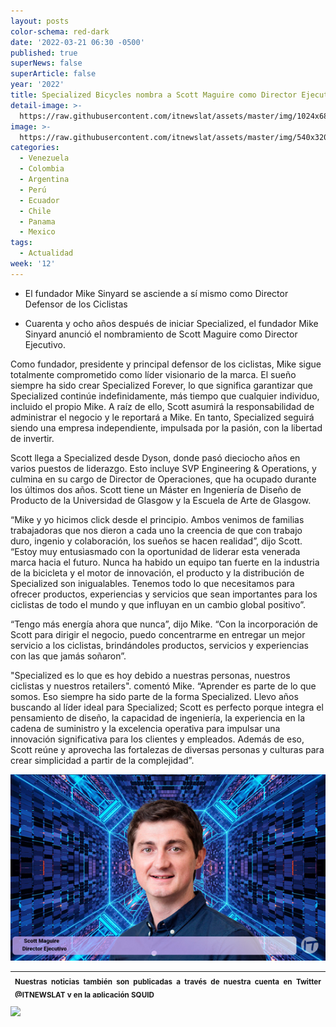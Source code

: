 ```yaml
---
layout: posts
color-schema: red-dark
date: '2022-03-21 06:30 -0500'
published: true
superNews: false
superArticle: false
year: '2022'
title: Specialized Bicycles nombra a Scott Maguire como Director Ejecutivo
detail-image: >-
  https://raw.githubusercontent.com/itnewslat/assets/master/img/1024x680/Scott-Maguire-g.jpg
image: >-
  https://raw.githubusercontent.com/itnewslat/assets/master/img/540x320/Scott-Maguire-p.jpg
categories:
  - Venezuela
  - Colombia
  - Argentina
  - Perú
  - Ecuador
  - Chile
  - Panama
  - Mexico
tags:
  - Actualidad
week: '12'
---
```

- El fundador Mike Sinyard se asciende a sí mismo como Director Defensor de los Ciclistas

- Cuarenta y ocho años después de iniciar Specialized, el fundador Mike Sinyard anunció el nombramiento de Scott Maguire como Director Ejecutivo.

 
Como fundador, presidente y principal defensor de los ciclistas, Mike sigue totalmente comprometido como líder visionario de la marca. El sueño siempre ha sido crear Specialized Forever, lo que significa garantizar que Specialized continúe indefinidamente, más tiempo que cualquier individuo, incluido el propio Mike. A raíz de ello, Scott asumirá la responsabilidad de administrar el negocio y le reportará a Mike. En tanto, Specialized seguirá siendo una empresa independiente, impulsada por la pasión, con la libertad de invertir.
 
Scott llega a Specialized desde Dyson, donde pasó dieciocho años en varios puestos de liderazgo. Esto incluye SVP Engineering & Operations, y culmina en su cargo de Director de Operaciones, que ha ocupado durante los últimos dos años. Scott tiene un Máster en Ingeniería de Diseño de Producto de la Universidad de Glasgow y la Escuela de Arte de Glasgow.
 
“Mike y yo hicimos click desde el principio. Ambos venimos de familias trabajadoras que nos dieron a cada uno la creencia de que con trabajo duro, ingenio y colaboración, los sueños se hacen realidad”, dijo Scott. “Estoy muy entusiasmado con la oportunidad de liderar esta venerada marca hacia el futuro. Nunca ha habido un equipo tan fuerte en la industria de la bicicleta y el motor de innovación, el producto y la distribución de Specialized son inigualables. Tenemos todo lo que necesitamos para ofrecer productos, experiencias y servicios que sean importantes para los ciclistas de todo el mundo y que influyan en un cambio global positivo”.
 
“Tengo más energía ahora que nunca”, dijo Mike. “Con la incorporación de Scott para dirigir el negocio, puedo concentrarme en entregar un mejor servicio a los ciclistas, brindándoles productos, servicios y experiencias con las que jamás soñaron”.
 
"Specialized es lo que es hoy debido a nuestras personas, nuestros ciclistas y nuestros retailers". comentó Mike. “Aprender es parte de lo que somos. Eso siempre ha sido parte de la forma Specialized. Llevo años buscando al líder ideal para Specialized; Scott es perfecto porque integra el pensamiento de diseño, la capacidad de ingeniería, la experiencia en la cadena de suministro y la excelencia operativa para impulsar una innovación significativa para los clientes y empleados. Además de eso, Scott reúne y aprovecha las fortalezas de diversas personas y culturas para crear simplicidad a partir de la complejidad”.

![](https://raw.githubusercontent.com/itnewslat/assets/master/img/540x320/Scott-Maguire-p.jpg)

<table style="height: 42px;" width="569">
<tbody>
<tr>
<td style="text-align: justify;"><sub><strong>Nuestras noticias también son publicadas a través de nuestra cuenta en Twitter <a href="https://twitter.com/itnewslat?lang=es">@ITNEWSLAT</a> y en la aplicación <a href="https://squidapp.co/en/">SQUID</a></strong></sub></td>
</tr>
</tbody>
</table>

<img src="https://tracker.metricool.com/c3po.jpg?hash=56f88a41e39ab42c063cc51676587a04"/>